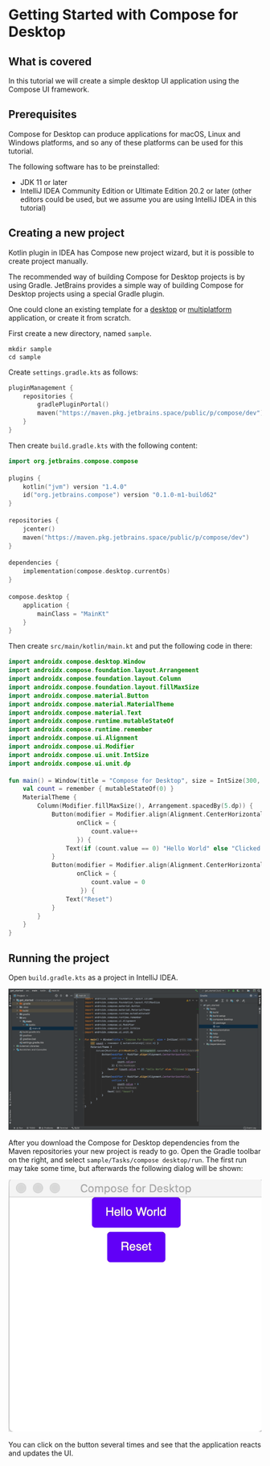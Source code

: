 # Getting Started with Compose for Desktop

## What is covered

In this tutorial we will create a simple desktop UI application
using the Compose UI framework.

## Prerequisites

 Compose for Desktop can produce applications for macOS, Linux and Windows platforms,
and so any of these platforms can be used for this tutorial.

The following software has to be preinstalled:
   * JDK 11 or later
   * IntelliJ IDEA Community Edition or Ultimate Edition 20.2 or later (other editors could be used, but we assume you are using IntelliJ IDEA in this tutorial)

## Creating a new project

Kotlin plugin in IDEA has Compose new project wizard, but it is possible to create project manually.

The recommended way of building Compose for Desktop projects is by using Gradle.
JetBrains provides a simple way of building Compose for Desktop projects
using a special Gradle plugin.

One could clone an existing template for a [desktop](https://github.com/JetBrains/compose-jb/tree/master/templates/desktop-template) or
[multiplatform](https://github.com/JetBrains/compose-jb/tree/master/templates/multiplatform-template) application, or create it from scratch.

First create a new directory, named `sample`.
```shell script
mkdir sample
cd sample
```

Create `settings.gradle.kts` as follows:
```kotlin
pluginManagement {
    repositories {
        gradlePluginPortal()
        maven("https://maven.pkg.jetbrains.space/public/p/compose/dev")
    }
}
```
Then create `build.gradle.kts` with the following content:
```kotlin
import org.jetbrains.compose.compose

plugins {
    kotlin("jvm") version "1.4.0"
    id("org.jetbrains.compose") version "0.1.0-m1-build62"
}

repositories {
    jcenter()
    maven("https://maven.pkg.jetbrains.space/public/p/compose/dev")
}

dependencies {
    implementation(compose.desktop.currentOs)
}

compose.desktop {
    application {
        mainClass = "MainKt"
    }
}
```
Then create `src/main/kotlin/main.kt` and put the following code in there:
```kotlin
import androidx.compose.desktop.Window
import androidx.compose.foundation.layout.Arrangement
import androidx.compose.foundation.layout.Column
import androidx.compose.foundation.layout.fillMaxSize
import androidx.compose.material.Button
import androidx.compose.material.MaterialTheme
import androidx.compose.material.Text
import androidx.compose.runtime.mutableStateOf
import androidx.compose.runtime.remember
import androidx.compose.ui.Alignment
import androidx.compose.ui.Modifier
import androidx.compose.ui.unit.IntSize
import androidx.compose.ui.unit.dp

fun main() = Window(title = "Compose for Desktop", size = IntSize(300, 300)) {
    val count = remember { mutableStateOf(0) }
    MaterialTheme {
        Column(Modifier.fillMaxSize(), Arrangement.spacedBy(5.dp)) {
            Button(modifier = Modifier.align(Alignment.CenterHorizontally),
                   onClick = {
                       count.value++
                   }) {
                Text(if (count.value == 0) "Hello World" else "Clicked ${count.value}!")
            }
            Button(modifier = Modifier.align(Alignment.CenterHorizontally),
                   onClick = {
                       count.value = 0
                    }) {
                Text("Reset")
            }
        }
    }
}
```
## Running the project

Open `build.gradle.kts` as a project in IntelliJ IDEA.

![New project](screen1.png)

After you download the Compose for Desktop dependencies from the Maven repositories your new project is ready
to go. Open the Gradle toolbar on the right, and select `sample/Tasks/compose desktop/run`.
The first run may take some time, but afterwards the following dialog will be shown:

![Application running](screen2.gif)

You can click on the button several times and see that the application reacts and
updates the UI.
